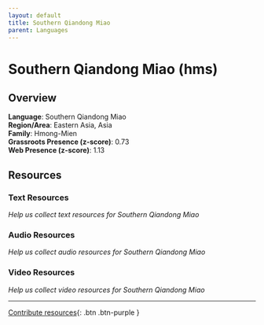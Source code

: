 ```yaml
---
layout: default
title: Southern Qiandong Miao
parent: Languages
---
```


# Southern Qiandong Miao (hms)

## Overview

**Language**: Southern Qiandong Miao  
**Region/Area**: Eastern Asia, Asia  
**Family**: Hmong-Mien  
**Grassroots Presence (z-score)**: 0.73  
**Web Presence (z-score)**: 1.13  

## Resources

### Text Resources
*Help us collect text resources for Southern Qiandong Miao*

### Audio Resources
*Help us collect audio resources for Southern Qiandong Miao*

### Video Resources
*Help us collect video resources for Southern Qiandong Miao*

---

[Contribute resources](https://forms.office.com/e/1SfLJx3u1r){: .btn .btn-purple }
